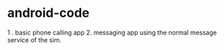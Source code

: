 # android-code
1 . basic phone calling app
2. messaging app using the normal message service of the sim.
